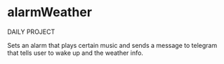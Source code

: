 # alarmWeather
DAILY PROJECT


Sets an alarm that plays certain music and sends a message to telegram that tells user to wake up and the weather info.
